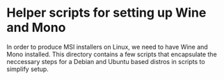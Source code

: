 # Helper scripts for setting up Wine and Mono

In order to produce MSI installers on Linux, we need to have
Wine and Mono installed. This directory contains a few scripts
that encapsulate the neccessary steps for a Debian and Ubuntu
based distros in scripts to simplify setup.

